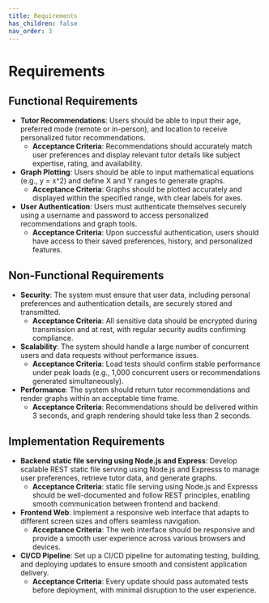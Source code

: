 ```yaml
---
title: Requirements
has_children: false
nav_order: 3
---
```


# Requirements

## Functional Requirements
- **Tutor Recommendations**: Users should be able to input their age, preferred mode (remote or in-person), and location to receive personalized tutor recommendations.
    - **Acceptance Criteria**: Recommendations should accurately match user preferences and display relevant tutor details like subject expertise, rating, and availability.
- **Graph Plotting**: Users should be able to input mathematical equations (e.g., y = x^2) and define X and Y ranges to generate graphs.
    - **Acceptance Criteria**: Graphs should be plotted accurately and displayed within the specified range, with clear labels for axes.
- **User Authentication**: Users must authenticate themselves securely using a username and password to access personalized recommendations and graph tools.
    - **Acceptance Criteria**: Upon successful authentication, users should have access to their saved preferences, history, and personalized features.

## Non-Functional Requirements
- **Security**: The system must ensure that user data, including personal preferences and authentication details, are securely stored and transmitted.
    - **Acceptance Criteria**: All sensitive data should be encrypted during transmission and at rest, with regular security audits confirming compliance.
- **Scalability**: The system should handle a large number of concurrent users and data requests without performance issues.
    - **Acceptance Criteria**: Load tests should confirm stable performance under peak loads (e.g., 1,000 concurrent users or recommendations generated simultaneously).
- **Performance**: The system should return tutor recommendations and render graphs within an acceptable time frame.
    - **Acceptance Criteria**: Recommendations should be delivered within 3 seconds, and graph rendering should take less than 2 seconds.

## Implementation Requirements
- **Backend static file serving using Node.js and Express**: Develop scalable REST static file serving using Node.js and Expresss to manage user preferences, retrieve tutor data, and generate graphs.
    - **Acceptance Criteria**: static file serving using Node.js and Expresss should be well-documented and follow REST principles, enabling smooth communication between frontend and backend.
- **Frontend Web**: Implement a responsive web interface that adapts to different screen sizes and offers seamless navigation.
    - **Acceptance Criteria**: The web interface should be responsive and provide a smooth user experience across various browsers and devices.
- **CI/CD Pipeline**: Set up a CI/CD pipeline for automating testing, building, and deploying updates to ensure smooth and consistent application delivery.
    - **Acceptance Criteria**: Every update should pass automated tests before deployment, with minimal disruption to the user experience.
